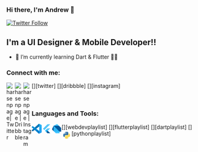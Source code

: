 ### Hi there, I'm Andrew 👋 


[![Twitter Follow](https://img.shields.io/twitter/follow/harsenpage?color=1DA1F2&logo=twitter&style=for-the-badge)](https://twitter.com/harsenpage)

## I'm a UI Designer & Mobile Developer!!

- 🌱 I’m currently learning Dart & Flutter 🐱‍💻

### Connect with me:

[<img align="left" alt="harsenpage| Twitter" width="22px" src="https://cdn.jsdelivr.net/npm/simple-icons@v3/icons/twitter.svg" />][twitter]
[<img align="left" alt="harsenpage | Dribbble" width="22px" src="https://cdn.jsdelivr.net/npm/simple-icons@3.13.0/icons/dribbble.svg" />][dribbble]
[<img align="left" alt="harsenpage | Instagram" width="22px" src="https://cdn.jsdelivr.net/npm/simple-icons@v3/icons/instagram.svg" />][instagram]

<br />

### Languages and Tools:

[<img align="left" alt="Visual Studio Code" width="26px" src="https://raw.githubusercontent.com/github/explore/80688e429a7d4ef2fca1e82350fe8e3517d3494d/topics/visual-studio-code/visual-studio-code.png" />][webdevplaylist]
[<img align="left" alt="Flutter" width="26px" src="https://raw.githubusercontent.com/github/explore/80688e429a7d4ef2fca1e82350fe8e3517d3494d/topics/flutter/flutter.png" />][flutterplaylist]
[<img align="left" alt="Dart" width="26px" src="https://raw.githubusercontent.com/github/explore/80688e429a7d4ef2fca1e82350fe8e3517d3494d/topics/dart/dart.png" />][dartplaylist]
[<img align="left" alt="Python" width="26px" src="https://raw.githubusercontent.com/github/explore/80688e429a7d4ef2fca1e82350fe8e3517d3494d/topics/python/python.png" />][pythonplaylist]


<br />
<br />
